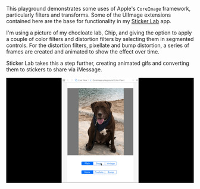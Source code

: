 This playground demonstrates some uses of Apple's `CoreImage` framework, particularly filters and transforms. Some of the UIImage extensions contained here are the base for functionality in my [Sticker Lab](https://itunes.apple.com/us/app/sticker-lab-create-your-own/id1407374447?ls=1) app.

I'm using a picture of my chocloate lab, Chip, and giving the option to apply a couple of color filters and distortion filters by selecting them in segmented controls. For the distortion filters, pixellate and bump distortion, a series of frames are created and animated to show the effect over time.

Sticker Lab takes this a step further, creating animated gifs and converting them to stickers to share via iMessage.

![Alt text](CoreImagePlayground.GIF)